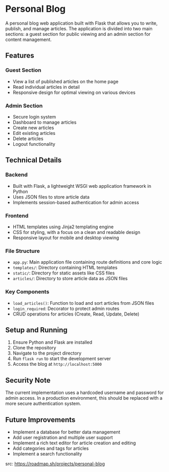 # Personal Blog

A personal blog web application built with Flask that allows you to write, publish, and manage articles. The application is divided into two main sections: a guest section for public viewing and an admin section for content management.

## Features

### Guest Section
- View a list of published articles on the home page
- Read individual articles in detail
- Responsive design for optimal viewing on various devices

### Admin Section
- Secure login system
- Dashboard to manage articles
- Create new articles
- Edit existing articles
- Delete articles
- Logout functionality

## Technical Details

### Backend
- Built with Flask, a lightweight WSGI web application framework in Python
- Uses JSON files to store article data
- Implements session-based authentication for admin access

### Frontend
- HTML templates using Jinja2 templating engine
- CSS for styling, with a focus on a clean and readable design
- Responsive layout for mobile and desktop viewing

### File Structure
- `app.py`: Main application file containing route definitions and core logic
- `templates/`: Directory containing HTML templates
- `static/`: Directory for static assets like CSS files
- `articles/`: Directory to store article data as JSON files

### Key Components
- `load_articles()`: Function to load and sort articles from JSON files
- `login_required`: Decorator to protect admin routes
- CRUD operations for articles (Create, Read, Update, Delete)

## Setup and Running
1. Ensure Python and Flask are installed
2. Clone the repository
3. Navigate to the project directory
4. Run `flask run` to start the development server
5. Access the blog at `http://localhost:5000`

## Security Note
The current implementation uses a hardcoded username and password for admin access. In a production environment, this should be replaced with a more secure authentication system.

## Future Improvements
- Implement a database for better data management
- Add user registration and multiple user support
- Implement a rich text editor for article creation and editing
- Add categories and tags for articles
- Implement a search functionality

src: https://roadmap.sh/projects/personal-blog